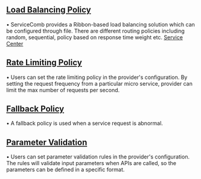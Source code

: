 ## [Load Balancing Policy](/build-provider/configuration/lb-strategy.html)
• ServiceComb provides a Ribbon-based load balancing solution which can be configured through file. There are different routing policies including random, sequential, policy based on response time weight etc. [Service Center](https://github.com/apache/incubator-servicecomb-saga)

## [Rate Limiting Policy](/build-provider/configuration/ratelimite-strategy.html) 
• Users can set the rate limiting policy in the provider's configuration. By setting the request frequency from a particular micro service, provider can limit the max number of requests per second.

## [Fallback Policy](/build-provider/configuration/parameter-validator.html)  
• A fallback policy is used when a service request is abnormal.

## [Parameter Validation](/build-provider/configuration/parameter-validator.html)
• Users can set parameter validation rules in the provider's configuration. The rules will validate input parameters when APIs are called, so the parameters can be defined in a specific format.